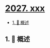 # [2027. xxx](https://github.com/Tdahuyou/TNotes.leetcode/tree/main/notes/2027.%20xxx)

<!-- region:toc -->

- [1. 📝 概述](#1--概述)

<!-- endregion:toc -->

## 1. 📝 概述

